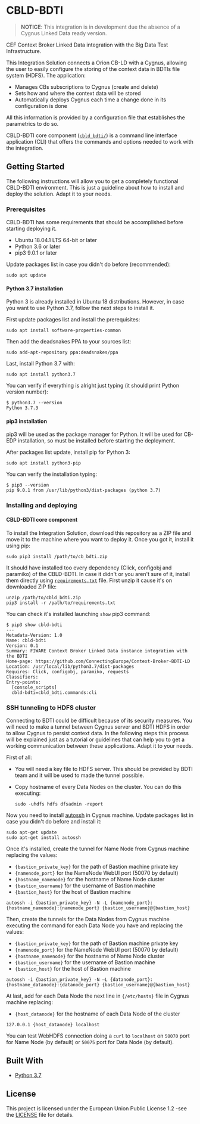 # CBLD-BDTI

> **NOTICE**: This integration is in development due the absence
> of a Cygnus Linked Data ready version.

CEF Context Broker Linked Data integration with the Big Data Test Infrastructure.

This Integration Solution connects a Orion CB-LD with a Cygnus,
allowing the user to easily configure the storing of the context data in
BDTIs file system (HDFS). The application:

- Manages CBs subscriptions to Cygnus (create and delete)
- Sets how and where the context data will be stored
- Automatically deploys Cygnus each time a change done in its
  configuration is done

All this information is provided by a configuration file that
establishes the parametrics to do so.

CBLD-BDTI core component ([`cbld_bdti/`](src/cbld_bdti/)) is a command line
interface application (CLI) that offers the commands and options needed
to work with the integration.

## Getting Started

The following instructions will allow you to get a completely functional
CBLD-BDTI environment. This is just a guideline about how to install and
deploy the solution. Adapt it to your needs.

### Prerequisites

CBLD-BDTI has some requirements that should be accomplished before
starting deploying it.

- Ubuntu 18.04.1 LTS 64-bit or later
- Python 3.6 or later
- pip3 9.0.1 or later

Update packages list in case you didn't do before (recommended):

```commandline
sudo apt update
```

#### Python 3.7 installation

Python 3 is already installed in Ubuntu 18 distributions. However, in
case you want to use Python 3.7, follow the next steps to install it.

First update packages list and install the prerequisites:

```commandline
sudo apt install software-properties-common
```

Then add the deadsnakes PPA to your sources list:

```commandline
sudo add-apt-repository ppa:deadsnakes/ppa
```

Last, install Python 3.7 with:

```commandline
sudo apt install python3.7
```

You can verify if everything is alright just typing (it should print
Python version number):

```commandline
$ python3.7 --version
Python 3.7.3
```

#### pip3 installation

pip3 will be used as the package manager for Python. It will be used for
CB-EDP installation, so must be installed before starting the
deployment.

After packages list update, install pip for Python 3:

```commandline
sudo apt install python3-pip
```

You can verify the installation typing:

```commandline
$ pip3 --version
pip 9.0.1 from /usr/lib/python3/dist-packages (python 3.7)
```

### Installing and deploying

#### CBLD-BDTI core component

To install the Integration Solution, download this repository as a ZIP
file and move it to the machine where you want to deploy it. Once you
got it, install it using pip:

```commandline
sudo pip3 install /path/to/cb_bdti.zip
```

It should have installed too every dependency (Click, configobj and
paramiko) of the CBLD-BDTI. In case it didn't or you aren't sure of it,
install them directly using [`requirements.txt`](requirements.txt) file.
First unzip it cause it's on downloaded ZIP file:

```commandline
unzip /path/to/cbld_bdti.zip
pip3 install -r /path/to/requirements.txt
```

You can check it's installed launching `show` pip3 command:

```commandline
$ pip3 show cbld-bdti
---
Metadata-Version: 1.0
Name: cbld-bdti
Version: 0.1
Summary: FIWARE Context Broker Linked Data instance integration with the BDTI
Home-page: https://github.com/ConnectingEurope/Context-Broker-BDTI-LD
Location: /usr/local/lib/python3.7/dist-packages
Requires: Click, configobj, paramiko, requests
Classifiers:
Entry-points:
  [console_scripts]
  cbld-bdti=cbld_bdti.commands:cli
```

### SSH tunneling to HDFS cluster

Connecting to BDTI could be difficult because of its security measures.
You will need to make a tunnel between Cygnus server and BDTI HDFS in
order to allow Cygnus to persist context data. In the following steps
this process will be explained just as a tutorial or guidelines that can
help you to get a working communication between these applications.
Adapt it to your needs.

First of all:

- You will need a key file to HDFS server. This should be provided by
  BDTI team and it will be used to made the tunnel possible.
- Copy hostname of every Data Nodes on the cluster. You can do this
  executing:

    ```commandline
    sudo -uhdfs hdfs dfsadmin -report
    ```

Now you need to install [autossh](https://www.harding.motd.ca/autossh/)
in Cygnus machine. Update packages list in case you didn't do before and
install it:

```commandline
sudo apt-get update
sudo apt-get install autossh
```

Once it's installed, create the tunnel for Name Node from Cygnus machine
replacing the values:

- `{bastion_private_key}` for the path of Bastion machine private key
- `{namenode_port}` for the NameNode WebUI port (50070 by default)
- `{hostname_namenode}` for the hostname of Name Node cluster
- `{bastion_username}` for the username of Bastion machine
- `{bastion_host}` for the host of Bastion machine

```commandline
autossh -i {bastion_private_key} -N -L {namenode_port}:{hostname_namenode}:{namenode_port} {bastion_username}@{bastion_host}
```

Then, create the tunnels for the Data Nodes from Cygnus machine
executing the command for each Data Node you have and replacing the
values:

- `{bastion_private_key}` for the path of Bastion machine private key
- `{namenode_port}` for the NameNode WebUI port (50070 by default)
- `{hostname_namenode}` for the hostname of Name Node cluster
- `{bastion_username}` for the username of Bastion machine
- `{bastion_host}` for the host of Bastion machine

```commandline
autossh -i {bastion_private_key} -N –L {datanode_port}:{hostname_datanode}:{datanode_port} {bastion_username}@{bastion_host}
```

At last, add for each Data Node the next line in `{/etc/hosts}` file in
Cygnus machine replacing:

- `{host_datanode}` for the hostname of each Data Node of the cluster

```text
127.0.0.1 {host_datanode} localhost
```

You can test WebHDFS connection doing a `curl` to `localhost` on `50070`
port for Name Node (by default) or `50075` port for Data Node (by
default).

## Built With

- [Python 3.7](https://www.python.org/)

## License

This project is licensed under the European Union Public License 1.2
-see the [LICENSE](LICENSE) file for details.
